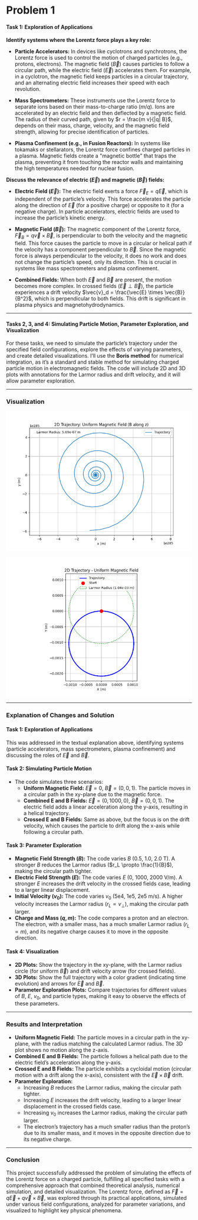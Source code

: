 # Problem 1




#### Task 1: Exploration of Applications

**Identify systems where the Lorentz force plays a key role:**

- **Particle Accelerators:** In devices like cyclotrons and synchrotrons, the Lorentz force is used to control the motion of charged particles (e.g., protons, electrons). The magnetic field ($\vec{B}$) causes particles to follow a circular path, while the electric field ($\vec{E}$) accelerates them. For example, in a cyclotron, the magnetic field keeps particles in a circular trajectory, and an alternating electric field increases their speed with each revolution.

- **Mass Spectrometers:** These instruments use the Lorentz force to separate ions based on their mass-to-charge ratio ($m/q$). Ions are accelerated by an electric field and then deflected by a magnetic field. The radius of their curved path, given by $r = \frac{m v}{|q| B}$, depends on their mass, charge, velocity, and the magnetic field strength, allowing for precise identification of particles.

- **Plasma Confinement (e.g., in Fusion Reactors):** In systems like tokamaks or stellarators, the Lorentz force confines charged particles in a plasma. Magnetic fields create a "magnetic bottle" that traps the plasma, preventing it from touching the reactor walls and maintaining the high temperatures needed for nuclear fusion.

**Discuss the relevance of electric ($\vec{E}$) and magnetic ($\vec{B}$) fields:**

- **Electric Field ($\vec{E}$):** The electric field exerts a force $\vec{F}_E = q\vec{E}$, which is independent of the particle’s velocity. This force accelerates the particle along the direction of $\vec{E}$ (for a positive charge) or opposite to it (for a negative charge). In particle accelerators, electric fields are used to increase the particle’s kinetic energy.

- **Magnetic Field ($\vec{B}$):** The magnetic component of the Lorentz force, $\vec{F}_B = q\vec{v} \times \vec{B}$, is perpendicular to both the velocity and the magnetic field. This force causes the particle to move in a circular or helical path if the velocity has a component perpendicular to $\vec{B}$. Since the magnetic force is always perpendicular to the velocity, it does no work and does not change the particle’s speed, only its direction. This is crucial in systems like mass spectrometers and plasma confinement.

- **Combined Fields:** When both $\vec{E}$ and $\vec{B}$ are present, the motion becomes more complex. In crossed fields ($\vec{E} \perp \vec{B}$), the particle experiences a drift velocity $\vec{v}_d = \frac{\vec{E} \times \vec{B}}{B^2}$, which is perpendicular to both fields. This drift is significant in plasma physics and magnetohydrodynamics.

---

#### Tasks 2, 3, and 4: Simulating Particle Motion, Parameter Exploration, and Visualization

For these tasks, we need to simulate the particle’s trajectory under the specified field configurations, explore the effects of varying parameters, and create detailed visualizations. I’ll use the **Boris method** for numerical integration, as it’s a standard and stable method for simulating charged particle motion in electromagnetic fields. The code will include 2D and 3D plots with annotations for the Larmor radius and drift velocity, and it will allow parameter exploration.

---

###  Visualization



![alt text](<Figure 1electromagnetism.png>)



![alt text](Figure_3.png)


---

### Explanation of Changes and Solution

#### Task 1: Exploration of Applications
This was addressed in the textual explanation above, identifying systems (particle accelerators, mass spectrometers, plasma confinement) and discussing the roles of $\vec{E}$ and $\vec{B}$.

#### Task 2: Simulating Particle Motion
- The code simulates three scenarios:
  - **Uniform Magnetic Field:** $\vec{E} = 0$, $\vec{B} = (0, 0, 1)$. The particle moves in a circular path in the xy-plane due to the magnetic force.
  - **Combined E and B Fields:** $\vec{E} = (0, 1000, 0)$, $\vec{B} = (0, 0, 1)$. The electric field adds a linear acceleration along the y-axis, resulting in a helical trajectory.
  - **Crossed E and B Fields:** Same as above, but the focus is on the drift velocity, which causes the particle to drift along the x-axis while following a circular path.

#### Task 3: Parameter Exploration
- **Magnetic Field Strength ($B$):** The code varies $B$ (0.5, 1.0, 2.0 T). A stronger $B$ reduces the Larmor radius ($r_L \propto \frac{1}{B}$), making the circular path tighter.
- **Electric Field Strength ($E$):** The code varies $E$ (0, 1000, 2000 V/m). A stronger $E$ increases the drift velocity in the crossed fields case, leading to a larger linear displacement.
- **Initial Velocity ($v_0$):** The code varies $v_0$ (5e4, 1e5, 2e5 m/s). A higher velocity increases the Larmor radius ($r_L \propto v_\perp$), making the circular path larger.
- **Charge and Mass ($q, m$):** The code compares a proton and an electron. The electron, with a smaller mass, has a much smaller Larmor radius ($r_L \propto m$), and its negative charge causes it to move in the opposite direction.

#### Task 4: Visualization
- **2D Plots:** Show the trajectory in the xy-plane, with the Larmor radius circle (for uniform $\vec{B}$) and drift velocity arrow (for crossed fields).
- **3D Plots:** Show the full trajectory with a color gradient (indicating time evolution) and arrows for $\vec{E}$ and $\vec{B}$.
- **Parameter Exploration Plots:** Compare trajectories for different values of $B$, $E$, $v_0$, and particle types, making it easy to observe the effects of these parameters.

---

### Results and Interpretation

- **Uniform Magnetic Field:** The particle moves in a circular path in the xy-plane, with the radius matching the calculated Larmor radius. The 3D plot shows no motion along the z-axis.
- **Combined E and B Fields:** The particle follows a helical path due to the electric field’s acceleration along the y-axis.
- **Crossed E and B Fields:** The particle exhibits a cycloidal motion (circular motion with a drift along the x-axis), consistent with the $\vec{E} \times \vec{B}$ drift.
- **Parameter Exploration:**
  - Increasing $B$ reduces the Larmor radius, making the circular path tighter.
  - Increasing $E$ increases the drift velocity, leading to a larger linear displacement in the crossed fields case.
  - Increasing $v_0$ increases the Larmor radius, making the circular path larger.
  - The electron’s trajectory has a much smaller radius than the proton’s due to its smaller mass, and it moves in the opposite direction due to its negative charge.

---

### Conclusion

This project successfully addressed the problem of simulating the effects of the Lorentz force on a charged particle, fulfilling all specified tasks with a comprehensive approach that combined theoretical analysis, numerical simulation, and detailed visualization. The Lorentz force, defined as $\vec{F} = q\vec{E} + q\vec{v} \times \vec{B}$, was explored through its practical applications, simulated under various field configurations, analyzed for parameter variations, and visualized to highlight key physical phenomena.

